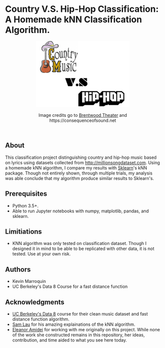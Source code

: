# Country V.S. Hip-Hop Classification: <br>A Homemade kNN Classification Algorithm.

<p align="center">
<img src="https://github.com/kamcbk/GeneralProjects/blob/master/Country%20V.S.%20Hip-Hop%20Classification/img/countryvshiphopimg.png", width="60%" height="60%">
</p>
<p align="center">
  Image credits go to <a href="https://www.brentwood-theatre.co.uk" >Brentwood Theater</a> and https://consequenceofsound.net
</p>
<br>

## About
This classification project distinguishing country and hip-hop music based on lyrics using datasets collected from http://millionsongdataset.com. Using a homemade kNN algorithm, I compare my results with [Sklearn](https://scikit-learn.org/stable/)'s kNN package. Though not entirely shown, through multiple trials, my analysis was able conclude that my algorithm produce similar results to Sklearn's. 

## Prerequisites
* Python 3.5+.
* Able to run Jupyter notebooks with numpy, matplotlib, pandas, and sklearn.

## Limitiations
* KNN algorithm was only tested on classification dataset. Though I designed it in mind to be able to be replicated with other data, it is not tested. Use at your own risk.

## Authors
* Kevin Marroquin
* UC Berkeley's Data 8 Course for a fast distance function

## Acknowledgments
- [UC Berkeley's Data 8](http://data8.org/su17/) course for their clean music dataset and fast distance function algorithm.
- [Sam Lau](https://www.samlau.me) for his amazing explainations of the kNN algorithm.
- [Eleanor Amidei](https://www.linkedin.com/in/eleanoramidei/) for working with me originally on this project. While none of the work she constructed remains in this repository, her ideas, contribution, and time aided to what you see here today.

